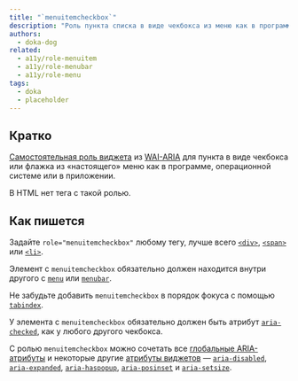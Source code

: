 ```yaml
---
title: "`menuitemcheckbox`"
description: "Роль пункта списка в виде чекбокса из меню как в программе, операционной системе или приложении."
authors:
  - doka-dog
related:
  - a11y/role-menuitem
  - a11y/role-menubar
  - a11y/role-menu
tags:
  - doka
  - placeholder
---
```


## Кратко

[Самостоятельная роль виджета](/a11y/aria-roles/#roli-vidzhetov) из [WAI-ARIA](/a11y/aria-intro/#specifikaciya) для пункта в виде чекбокса или флажка из «настоящего» меню как в программе, операционной системе или в приложении.

В HTML нет тега с такой ролью.

## Как пишется

Задайте `role="menuitemcheckbox"` любому тегу, лучше всего [`<div>`](/html/div/), [`<span>`](/html/span/) или [`<li>`](/html/li/).

Элемент с `menuitemcheckbox` обязательно должен находится внутри другого с [`menu`](/a11y/role-menu/) или [`menubar`](/a11y/role-menubar/).

Не забудьте добавить `menuitemcheckbox` в порядок фокуса с помощью [`tabindex`](/html/global-attrs/#tabindex).

У элемента с `menuitemcheckbox` обязательно должен быть атрибут [`aria-checked`](/a11y/aria-checked/), как у любого другого чекбокса.

С ролью `menuitemcheckbox` можно сочетать все [глобальные ARIA-атрибуты](/a11y/aria-attrs/#globalnye-atributy) и некоторые другие [атрибуты виджетов](/a11y/aria-attrs/#atributy-vidzhetov) — [`aria-disabled`](/a11y/aria-disabled/), [`aria-expanded`](/a11y/aria-expanded/), [`aria-haspopup`](/a11y/aria-haspopup/), [`aria-posinset`](/a11y/aria-posinset/) и [`aria-setsize`](/a11y/aria-setsize/).
